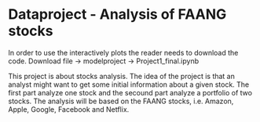 # Dataproject - Analysis of FAANG stocks

In order to use the interactively plots the reader needs to download the code. Download file -> modelproject -> Project1_final.ipynb

This project is about stocks analysis. The idea of the project is that an analyst might want to get some initial information about a given stock. The first part analyze one stock and the secound part analyze a portfolio of two stocks. The analysis will be based on the FAANG stocks, i.e. Amazon, Apple, Google, Facebook and Netflix.
